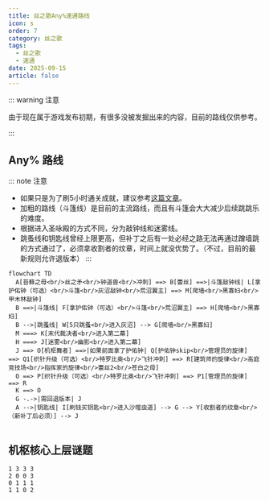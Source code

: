```yaml
---
title: 丝之歌Any%速通路线
icon: s
order: 7
category: 丝之歌
tags:
  - 丝之歌
  - 速通
date: 2025-09-15
article: false
---
```


<!-- more -->

::: warning 注意

由于现在属于游戏发布初期，有很多没被发掘出来的内容，目前的路线仅供参考。

:::

## Any% 路线

::: note 注意
- 如果只是为了刷5小时通关成就，建议参考[这篇文章](5hour.md)。
- 加粗的路线（斗篷线）是目前的主流路线，而且有斗篷会大大减少后续跳跳乐的难度。
- 根据进入圣咏殿的方式不同，分为敲钟线和迷雾线。
- 跳蚤线和钥匙线曾经上限更高，但补丁之后有一处必经之路无法再通过蹭墙跳的方式通过了，必须拿收割者的纹章，时间上就没优势了。（不过，目前的最新规则允许退版本）
:::

```mermaid
flowchart TD
  A[苔藓之母<br/>丝之矛<br/>钟道兽<br/>冲刺] ==> B[蕾丝] ==>|斗篷敲钟线| L[拿护佑钟（可选）<br/>斗篷<br/>灰沼敲钟<br/>荒沼翼主] ==> M[爬墙<br/>黑寡妇<br/>甲木林敲钟]
  B ==>|斗篷线| F[拿护佑钟（可选）<br/>斗篷<br/>荒沼翼主] ==> H[爬墙<br/>黑寡妇]
  B -->|跳蚤线| W[5只跳蚤<br/>进入灰沼] --> G[爬墙<br/>黑寡妇]
  M ===> K[末代裁决者<br/>进入第二幕]
  H ===> J[迷雾<br/>幽影<br/>进入第二幕]
  J ==> O[机枢舞者] ==>|如果前面拿了护佑钟| Q[护佑钟skip<br/>管理员的旋律] ==> Q1[织针升级（可选）<br/>特罗比奥<br/>飞针冲刺] ==> R[建筑师的旋律<br/>高庭竞技场<br/>指挥家的旋律<br/>蕾丝2<br/>苍白之母]
  O ==> P[织针升级（可选）<br/>特罗比奥<br/>飞针冲刺] ==> P1[管理员的旋律] ==> R
  K ==> O
  G -.->|需回退版本| J
  A -->|钥匙线| I[刷钱买钥匙<br/>进入沙噬虫道] --> G --> Y[收割者的纹章<br/>（新补丁后必须）] --> J
  
```

## 机枢核心上层谜题

```text :no-line-numbers
1 3 3 3
2 0 0 3
0 1 1 1
1 1 0 2
```